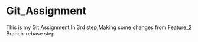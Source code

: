 # Git_Assignment
This is my Git Assignment
In 3rd step,Making some changes from Feature_2 Branch-rebase step
